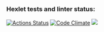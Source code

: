 ### Hexlet tests and linter status:
[![Actions Status](https://github.com/keepitquiet1/java-project-71/workflows/hexlet-check/badge.svg)](https://github.com/keepitquiet1/java-project-71/actions) 
[![Code Climate](https://codeclimate.com/github/keepitquiet1/java-project-71.png)](https://codeclimate.com/github/keepitquiet1/java-project-71)
<a href="https://codeclimate.com/github/keepitquiet1/java-project-71/test_coverage"><img src="https://api.codeclimate.com/v1/badges/3896f9c8a4683a7c2b93/test_coverage" /></a>



